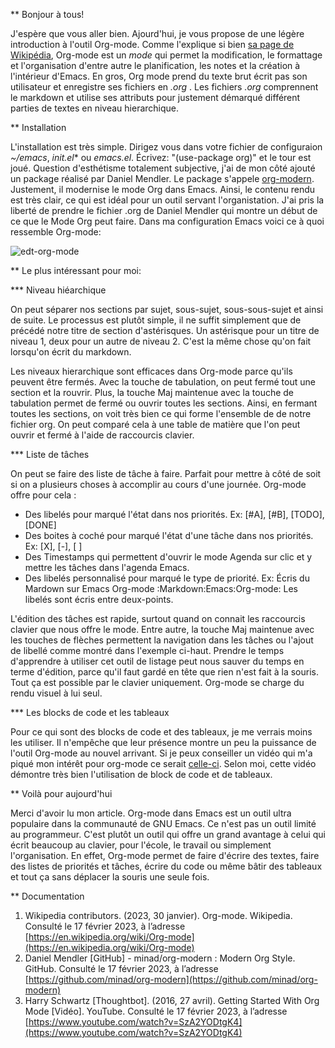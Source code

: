 ** Bonjour à tous! 

J'espère que vous aller bien. Ajourd'hui, je vous propose de une légère introduction à l'outil Org-mode. Comme l'explique si bien [sa page de Wikipédia](https://en.wikipedia.org/wiki/Org-mode), Org-mode est un *mode* qui permet la modification, le formattage et l'organisation d'entre autre le planification, les notes et la création à l'intérieur d'Emacs. En gros, Org mode prend du texte brut écrit pas son utilisateur et enregistre ses fichiers en *.org* . Les fichiers *.org* comprennent le markdown et utilise ses attributs pour justement démarqué différent parties de textes en niveau hierarchique.    

** Installation

L'installation est très simple. Dirigez vous dans votre fichier de configuraion *~/emacs*, *init.el** ou *emacs.el*. Écrivez: "(use-package org)" et le tour est joué. Question d'esthétisme totalement subjective, j'ai de mon côté ajouté un package réalisé par Daniel Mendler. Le package s'appele [org-modern](https://github.com/minad/org-modern). Justement, il modernise le mode Org dans Emacs. Ainsi, le contenu rendu est très clair, ce qui est idéal pour un outil servant l'organistation. J'ai pris la liberté de prendre le fichier .org de Daniel Mendler qui montre un début de ce que le Mode Org peut faire. Dans ma configuration Emacs voici ce à quoi ressemble Org-mode: 

![edt-org-mode](https://git.dti.crosemont.quebec/slys/public-md-files/-/raw/main/src/images/org-modern.png) 

** Le plus intéressant pour moi:

*** Niveau hiéarchique

On peut séparer nos sections par sujet, sous-sujet, sous-sous-sujet et ainsi de suite. Le processus est plutôt simple, il ne suffit simplement que de précédé notre titre de section d'astérisques. Un astérisque pour un titre de niveau 1, deux pour un autre de niveau 2. C'est la même chose qu'on fait lorsqu'on écrit du markdown.

Les niveaux hierarchique sont efficaces dans Org-mode parce qu'ils peuvent être fermés. Avec la touche de tabulation, on peut fermé tout une section et la rouvrir. Plus, la touche Maj maintenue avec la touche de tabulation permet de fermé ou ouvrir toutes les sections. Ainsi, en fermant toutes les sections, on voit très bien ce qui forme l'ensemble de de notre fichier org. On peut comparé cela à une table de matière que l'on peut ouvrir et fermé à l'aide de raccourcis clavier. 

*** Liste de tâches

On peut se faire des liste de tâche à faire. Parfait pour mettre à côté de soit si on a plusieurs choses à accomplir au cours d'une journée. Org-mode offre pour cela :

 - Des libelés pour marqué l'état dans nos priorités. Ex: [#A], [#B], [TODO], [DONE] 
 - Des boites à coché pour marqué l'état d'une tâche dans nos priorités. Ex: [X], [-], [ ]
 - Des Timestamps qui permettent d'ouvrir le mode Agenda sur clic et y mettre les tâches dans l'agenda Emacs. 
 - Des libelés personnalisé pour marqué le type de priorité. Ex: Écris du Mardown sur Emacs Org-mode :Markdown:Emacs:Org-mode:  Les libelés sont écris entre deux-points.
    
L'édition des tâches est rapide, surtout quand on connait les raccourcis clavier que nous offre le mode. Entre autre, la touche Maj maintenue avec les touches de flèches permettent la navigation dans les tâches ou l'ajout de libellé comme montré dans l'exemple ci-haut. Prendre le temps d'apprendre à utiliser cet outil de listage peut nous sauver du temps en terme d'édition, parce qu'il faut gardé en tête que rien n'est fait à la souris. Tout ça est possible par le clavier uniquement. Org-mode se charge du rendu visuel à lui seul.

*** Les blocks de code et les tableaux

Pour ce qui sont des blocks de code et des tableaux, je me verrais moins les utiliser. Il n'empêche que leur présence montre un peu la puissance de l'outil Org-mode au nouvel arrivant. Si je peux conseiller un vidéo qui m'a piqué mon intérêt pour org-mode ce serait [celle-ci](https://www.youtube.com/watch?v=SzA2YODtgK4). Selon moi, cette vidéo démontre très bien l'utilisation de block de code et de tableaux. 

** Voilà pour aujourd'hui

Merci d'avoir lu mon article. Org-mode dans Emacs est un outil ultra populaire dans la communauté de GNU Emacs. Ce n'est pas un outil limité au programmeur. C'est plutôt un outil qui offre un grand avantage à celui qui écrit beaucoup au clavier, pour l'école, le travail ou simplement l'organisation. En effet, Org-mode permet de faire d'écrire des textes, faire des listes de priorités et tâches, écrire du code ou même bâtir des tableaux et tout ça sans déplacer la souris une seule fois. 

** Documentation
1. Wikipedia contributors. (2023, 30 janvier). Org-mode. Wikipedia. Consulté le 17 février 2023, à l’adresse [https://en.wikipedia.org/wiki/Org-mode](https://en.wikipedia.org/wiki/Org-mode)
2. Daniel Mendler [GitHub] - minad/org-modern : Modern Org Style. GitHub. Consulté le 17 février 2023, à l’adresse [https://github.com/minad/org-modern](https://github.com/minad/org-modern)
3. Harry Schwartz [Thoughtbot]. (2016, 27 avril). Getting Started With Org Mode [Vidéo]. YouTube. Consulté le 17 février 2023, à l’adresse [https://www.youtube.com/watch?v=SzA2YODtgK4](https://www.youtube.com/watch?v=SzA2YODtgK4)
